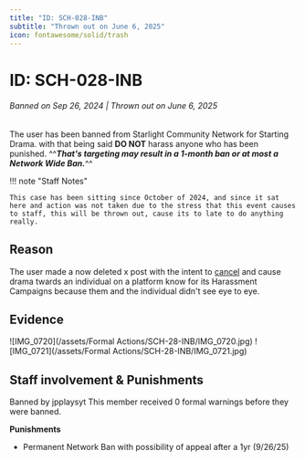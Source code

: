 ```yaml
---
title: "ID: SCH-028-INB"
subtitle: "Thrown out on June 6, 2025"
icon: fontawesome/solid/trash
---
```


# ID: SCH-028-INB
<h6>Banned on Sep 26, 2024 | Thrown out on June 6, 2025</h6>

The user has been banned from Starlight Community Network for Starting Drama. with that being said **DO NOT** harass anyone who has been punished. ^^***That's targeting may result in a 1-month ban or at most a Network Wide Ban.***^^

!!! note "Staff Notes"

    This case has been sitting since October of 2024, and since it sat here and action was not taken due to the stress that this event causes to staff, this will be thrown out, cause its to late to do anything really.

## Reason
The user made a now deleted x post with the intent to [cancel](https://en.wikipedia.org/wiki/Cancel_culture) and cause drama twards an individual on a platform know for its Harassment Campaigns because them and the individual didn't see eye to eye.

## Evidence
![IMG_0720](/assets/Formal Actions/SCH-28-INB/IMG_0720.jpg)
![IMG_0721](/assets/Formal Actions/SCH-28-INB/IMG_0721.jpg)

## Staff involvement & Punishments 
Banned by jpplaysyt This member received 0 formal warnings before they were banned.

**Punishments**

* Permanent Network Ban with possibility of appeal after a 1yr (9/26/25)
